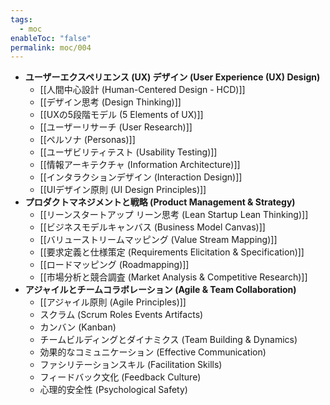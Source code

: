 ```yaml
---
tags:
  - moc
enableToc: "false"
permalink: moc/004
---
```

- **ユーザーエクスペリエンス (UX) デザイン (User Experience (UX) Design)**
    - [[人間中心設計 (Human-Centered Design - HCD)]]
    - [[デザイン思考 (Design Thinking)]]
    - [[UXの5段階モデル (5 Elements of UX)]]
    - [[ユーザーリサーチ (User Research)]]
    - [[ペルソナ (Personas)]]
    - [[ユーザビリティテスト (Usability Testing)]]
    - [[情報アーキテクチャ (Information Architecture)]]
    - [[インタラクションデザイン (Interaction Design)]]
    - [[UIデザイン原則 (UI Design Principles)]]
- **プロダクトマネジメントと戦略 (Product Management & Strategy)**
    - [[リーンスタートアップ リーン思考 (Lean Startup Lean Thinking)]]
    - [[ビジネスモデルキャンバス (Business Model Canvas)]]
    - [[バリューストリームマッピング (Value Stream Mapping)]]
    - [[要求定義と仕様策定 (Requirements Elicitation & Specification)]]
    - [[ロードマッピング (Roadmapping)]]
    - [[市場分析と競合調査 (Market Analysis & Competitive Research)]]
- **アジャイルとチームコラボレーション (Agile & Team Collaboration)**
    - [[アジャイル原則 (Agile Principles)]]
    - スクラム (Scrum Roles Events Artifacts)
    - カンバン (Kanban)
    - チームビルディングとダイナミクス (Team Building & Dynamics)
    - 効果的なコミュニケーション (Effective Communication)
    - ファシリテーションスキル (Facilitation Skills)
    - フィードバック文化 (Feedback Culture)
    - 心理的安全性 (Psychological Safety)